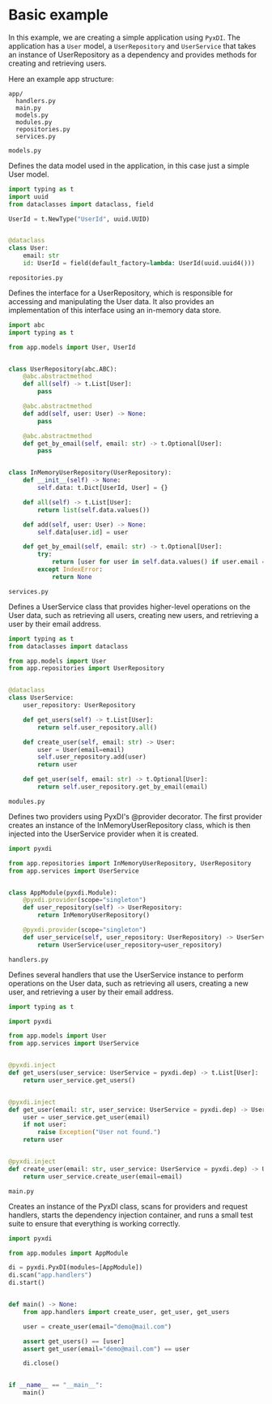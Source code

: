 # Basic example

In this example, we are creating a simple application using `PyxDI`. The application has a `User` model, a `UserRepository` and `UserService` that takes an instance of UserRepository as a dependency and provides methods for creating and retrieving users.

Here an example app structure:

```
app/
  handlers.py
  main.py
  models.py
  modules.py
  repositories.py
  services.py
```

`models.py`

Defines the data model used in the application, in this case just a simple User model.

```python
import typing as t
import uuid
from dataclasses import dataclass, field

UserId = t.NewType("UserId", uuid.UUID)


@dataclass
class User:
    email: str
    id: UserId = field(default_factory=lambda: UserId(uuid.uuid4()))
```

`repositories.py`

Defines the interface for a UserRepository, which is responsible for accessing and manipulating the User data. It also provides an implementation of this interface using an in-memory data store.

```python
import abc
import typing as t

from app.models import User, UserId


class UserRepository(abc.ABC):
    @abc.abstractmethod
    def all(self) -> t.List[User]:
        pass

    @abc.abstractmethod
    def add(self, user: User) -> None:
        pass

    @abc.abstractmethod
    def get_by_email(self, email: str) -> t.Optional[User]:
        pass


class InMemoryUserRepository(UserRepository):
    def __init__(self) -> None:
        self.data: t.Dict[UserId, User] = {}

    def all(self) -> t.List[User]:
        return list(self.data.values())

    def add(self, user: User) -> None:
        self.data[user.id] = user

    def get_by_email(self, email: str) -> t.Optional[User]:
        try:
            return [user for user in self.data.values() if user.email == email][0]
        except IndexError:
            return None
```

`services.py`

Defines a UserService class that provides higher-level operations on the User data, such as retrieving all users, creating new users, and retrieving a user by their email address.

```python
import typing as t
from dataclasses import dataclass

from app.models import User
from app.repositories import UserRepository


@dataclass
class UserService:
    user_repository: UserRepository

    def get_users(self) -> t.List[User]:
        return self.user_repository.all()

    def create_user(self, email: str) -> User:
        user = User(email=email)
        self.user_repository.add(user)
        return user

    def get_user(self, email: str) -> t.Optional[User]:
        return self.user_repository.get_by_email(email)
```

`modules.py`

Defines two providers using PyxDI's @provider decorator. The first provider creates an instance of the InMemoryUserRepository class, which is then injected into the UserService provider when it is created.

```python
import pyxdi

from app.repositories import InMemoryUserRepository, UserRepository
from app.services import UserService


class AppModule(pyxdi.Module):
    @pyxdi.provider(scope="singleton")
    def user_repository(self) -> UserRepository:
        return InMemoryUserRepository()

    @pyxdi.provider(scope="singleton")
    def user_service(self, user_repository: UserRepository) -> UserService:
        return UserService(user_repository=user_repository)
```

`handlers.py`

Defines several handlers that use the UserService instance to perform operations on the User data, such as retrieving all users, creating a new user, and retrieving a user by their email address.

```python
import typing as t

import pyxdi

from app.models import User
from app.services import UserService


@pyxdi.inject
def get_users(user_service: UserService = pyxdi.dep) -> t.List[User]:
    return user_service.get_users()


@pyxdi.inject
def get_user(email: str, user_service: UserService = pyxdi.dep) -> User:
    user = user_service.get_user(email)
    if not user:
        raise Exception("User not found.")
    return user


@pyxdi.inject
def create_user(email: str, user_service: UserService = pyxdi.dep) -> User:
    return user_service.create_user(email=email)
```

`main.py`

Creates an instance of the PyxDI class, scans for providers and request handlers, starts the dependency injection container, and runs a small test suite to ensure that everything is working correctly.

```python
import pyxdi

from app.modules import AppModule

di = pyxdi.PyxDI(modules=[AppModule])
di.scan("app.handlers")
di.start()


def main() -> None:
    from app.handlers import create_user, get_user, get_users

    user = create_user(email="demo@mail.com")

    assert get_users() == [user]
    assert get_user(email="demo@mail.com") == user

    di.close()


if __name__ == "__main__":
    main()
```
